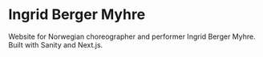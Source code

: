 # Ingrid Berger Myhre

Website for Norwegian choreographer and performer Ingrid Berger Myhre. Built with Sanity and Next.js.
